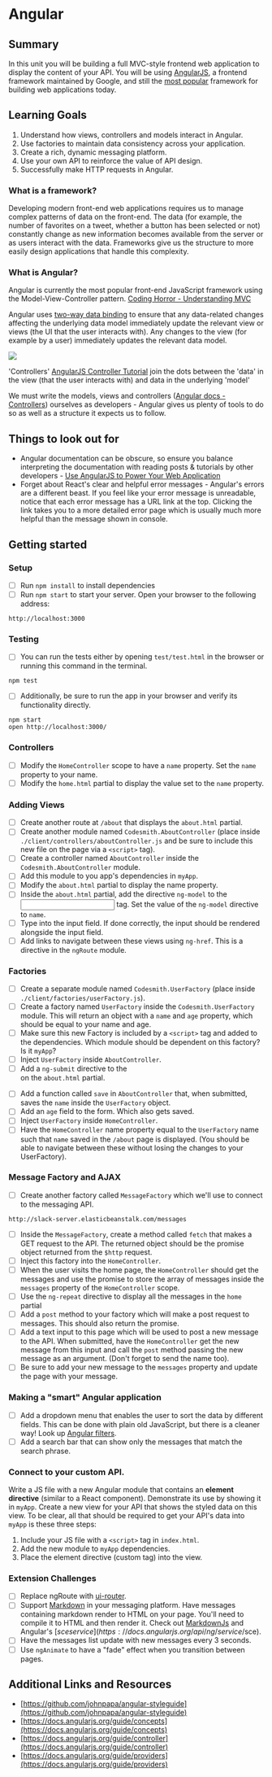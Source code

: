 # Angular

## Summary

In this unit you will be building a full MVC-style frontend web application to display the content of your API. You will be using [AngularJS](https://angularjs.org/), a frontend framework maintained by Google, and still the [most popular](https://www.airpair.com/js/javascript-framework-comparison) framework for building web applications today.

## Learning Goals

1. Understand how views, controllers and models interact in Angular.
2. Use factories to maintain data consistency across your application.
3. Create a rich, dynamic messaging platform.
4. Use your own API to reinforce the value of API design.
5. Successfully make HTTP requests in Angular.

### What is a framework?

Developing modern front-end web applications requires us to manage complex patterns of data on the front-end. The data (for example, the number of favorites on a tweet, whether a button has been selected or not) constantly change as new information becomes available from the server or as users interact with the data. Frameworks give us the structure to more easily design applications that handle this complexity.

### What is Angular?

Angular is currently the most popular front-end JavaScript framework using the Model-View-Controller pattern. [Coding Horror - Understanding MVC](http://blog.codinghorror.com/understanding-model-view-controller/)

Angular uses [two-way data binding](https://docs.angularjs.org/tutorial/step_04) to ensure that any data-related changes affecting the underlying data model immediately update the relevant view or views (the UI that the user interacts with). Any changes to the view (for example by a user) immediately updates the relevant data model.

![](https://www.dropbox.com/s/lj2013fj1e8c213/Screenshot%202015-10-26%2008.09.55.png?dl=1)

'Controllers' [AngularJS Controller Tutorial](http://viralpatel.net/blogs/angularjs-controller-tutorial/) join the dots between the 'data' in the view (that the user interacts with) and data in the underlying 'model'

We must write the models, views and controllers ([Angular docs - Controllers](https://docs.angularjs.org/guide/controller)) ourselves as developers - Angular gives us plenty of tools to do so as well as a structure it expects us to follow.

## Things to look out for

* Angular documentation can be obscure, so ensure you balance interpreting the documentation with reading posts & tutorials by other developers - [Use AngularJS to Power Your Web Application](http://www.yearofmoo.com/2012/08/use-angularjs-to-power-your-web-application.html)
* Forget about React's clear and helpful error messages - Angular's errors are a different beast. If you feel like your error message is unreadable, notice that each error message has a URL link at the top. Clicking the link takes you to a more detailed error page which is usually much more helpful than the message shown in console.

## Getting started

### Setup

- [ ] Run `npm install` to install dependencies
- [ ] Run `npm start` to start your server. Open your browser to the following address:
```
http://localhost:3000
```

### Testing
- [ ] You can run the tests either by opening `test/test.html` in the browser or running this command in the terminal.
```
npm test
```
- [ ] Additionally, be sure to run the app in your browser and verify its functionality directly.
```
npm start
open http://localhost:3000/
```

### Controllers
- [ ] Modify the `HomeController` scope to have a `name` property. Set the `name` property to your name.
- [ ] Modify the `home.html` partial to display the value set to the `name` property.

### Adding Views
- [ ] Create another route at `/about` that displays the `about.html` partial.
- [ ] Create another module named `Codesmith.AboutController` (place inside `./client/controllers/aboutController.js` and be sure to include this new file on the page via a `<script>` tag).
- [ ] Create a controller named `AboutController` inside the `Codesmith.AboutController` module.
- [ ] Add this module to you app's dependencies in `myApp`.
- [ ] Modify the `about.html` partial to display the name property.
- [ ] Inside the `about.html` partial, add the directive `ng-model` to the <input> tag. Set the value of the `ng-model` directive to `name`.
- [ ] Type into the input field. If done correctly, the input should be rendered alongside the input field.
- [ ] Add links to navigate between these views using `ng-href`. This is a directive in the `ngRoute` module.

### Factories
- [ ] Create a separate module named `Codesmith.UserFactory` (place inside `./client/factories/userFactory.js`).
- [ ] Create a factory named `UserFactory` inside the `Codesmith.UserFactory` module. This will return an object with a `name` and `age` property, which should be equal to your name and age.
- [ ] Make sure this new Factory is included by a `<script>` tag and added to the dependencies. Which module should be dependent on this factory? Is it `myApp`?
- [ ] Inject `UserFactory` inside `AboutController`.
- [ ] Add a `ng-submit` directive to the <form> on the `about.html` partial.
- [ ] Add a function called `save` in `AboutController` that, when submitted, saves the `name` inside the `UserFactory` object.
- [ ] Add an `age` field to the form. Which also gets saved.
- [ ] Inject `UserFactory` inside `HomeController`.
- [ ] Have the `HomeController` name property equal to the `UserFactory` name such that `name` saved in the `/about` page is displayed. (You should be able to navigate between these without losing the changes to your UserFactory).

### Message Factory and AJAX
- [ ] Create another factory called `MessageFactory` which we'll use to connect to the messaging API.
```
http://slack-server.elasticbeanstalk.com/messages
```
- [ ] Inside the `MessageFactory`, create a method called `fetch` that makes a GET request to the API. The returned object should be the promise object returned from the `$http` request.
- [ ] Inject this factory into the `HomeController`.
- [ ] When the user visits the home page, the `HomeController` should get the messages and use the promise to store the array of messages inside the `messages` property of the `HomeController` scope.
- [ ] Use the `ng-repeat` directive to display all the messages in the `home` partial
- [ ] Add a `post` method to your factory which will make a post request to messages. This should also return the promise.
- [ ] Add a text input to this page which will be used to post a new message to the API. When submitted, have the `HomeController` get the new message from this input and call the `post` method passing the new message as an argument. (Don't forget to send the name too).
- [ ] Be sure to add your new message to the `messages` property and update the page with your message.

### Making a "smart" Angular application
- [ ] Add a dropdown menu that enables the user to sort the data by different fields. This can be done with plain old JavaScript, but there is a cleaner way! Look up [Angular filters](https://docs.angularjs.org/guide/filter).
- [ ] Add a search bar that can show only the messages that match the search phrase.

### Connect to your custom API.
Write a JS file with a new Angular module that contains an **element directive** (similar to a React component). Demonstrate its use by showing it in `myApp`. Create a new view for your API that shows the styled data on this view. To be clear, all that should be required to get your API's data into `myApp` is these three steps:
  1. Include your JS file with a `<script>` tag in `index.html`.
  2. Add the new module to `myApp` dependencies.
  3. Place the element directive (custom tag) into the view.


### Extension Challenges
- [ ] Replace ngRoute with [ui-router](https://github.com/angular-ui/ui-router).
- [ ] Support [Markdown](https://github.com/adam-p/markdown-here/wiki/Markdown-Cheatsheet) in your messaging platform. Have messages containing markdown render to HTML on your page. You'll need to compile it to HTML and then render it. Check out [MarkdownJs](https://github.com/evilstreak/markdown-js) and Angular's [$sce service](https://docs.angularjs.org/api/ng/service/$sce).
- [ ] Have the messages list update with new messages every 3 seconds.
- [ ] Use `ngAnimate` to have a "fade" effect when you transition between pages.

## Additional Links and Resources
- [https://github.com/johnpapa/angular-styleguide](https://github.com/johnpapa/angular-styleguide)
- [https://docs.angularjs.org/guide/concepts](https://docs.angularjs.org/guide/concepts)
- [https://docs.angularjs.org/guide/controller](https://docs.angularjs.org/guide/controller)
- [https://docs.angularjs.org/guide/providers](https://docs.angularjs.org/guide/providers)
